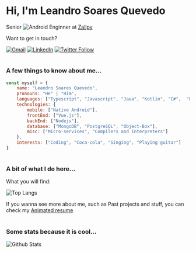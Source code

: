 
# Hi, I'm Leandro Soares Quevedo
Senior ![Android](https://img.shields.io/badge/Android-green.svg?logo=Android&logoColor=white) Enginner at [Zallpy](https://zallpy.com/)

Want to get in touch?

[![Gmail](https://img.shields.io/badge/-Gmail-black?style=flat&logo=Gmail&logoColor=white)](mailto:leandrosoaresquevedo@gmail.com)
[![LinkedIn](https://img.shields.io/badge/-LinkedIn-black?style=flat&logo=Linkedin&logoColor=white)](https://www.linkedin.com/in/leandroquevedo/)
[![Twitter Follow](https://img.shields.io/twitter/follow/LeandroSQ101?label=Follow)](https://twitter.com/LeandroSQ101)

#
### A few things to know about me...

```javascript
const myself = {
	name: "Leandro Soares Quevedo",
	pronouns: "He" | "Him",
	languages: ["Typescript", "Javascript", "Java", "Kotlin", "C#",  "Lua", "Python"],
	technologies: {
		mobile: ["Native Android"],
		frontEnd: ["Vue.js"],
		backEnd: ["Nodejs"],
		database: ["MongoDB", "PostgreSQL", "Object-Box"],
		misc: ["Micro-services", "Compilers and Interpreters"]
	},
	interests: ["Coding", "Coca-cola", "Singing", "Playing guitar"]
}
```

#
### A bit of what I do here...

What you will find:

![Top Langs](https://github-readme-stats.vercel.app/api/top-langs/?username=LeandroSQ&theme=vue&layout=compact)

If you wanna see more about me, such as Past projects and stuff, you can check my [Animated resume](https://leandrosq.github.io/RCA-Resume/app/src/view/index.html)

#
### Some stats because it is cool...

![Github Stats](https://github-readme-stats.vercel.app/api?username=LeandroSQ&theme=vue)
